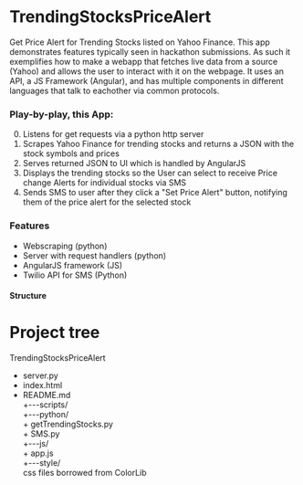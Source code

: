 # TrendingStocksPriceAlert
Get Price Alert for Trending Stocks listed on Yahoo Finance. This app demonstrates features typically seen in hackathon submissions. As such it exemplifies how to make a webapp that fetches live data from a source (Yahoo) and allows the user to interact with it on the webpage. It uses an API, a JS Framework (Angular), and has multiple components in different languages that talk to eachother via common protocols.  

### Play-by-play, this App:
0) Listens for get requests via a python http server
1) Scrapes Yahoo Finance for trending stocks and returns a JSON with the stock symbols and prices
2) Serves returned JSON to UI which is handled by AngularJS
3) Displays the trending stocks so the User can select to receive Price change Alerts for individual stocks via SMS
4) Sends SMS to user after they click a "Set Price Alert" button, notifying them of the price alert for the selected stock

### Features
* Webscraping (python)
* Server with request handlers (python)
* AngularJS framework (JS)
* Twilio API for SMS (Python)


#### Structure

# Project tree
TrendingStocksPriceAlert
+   server.py
+   index.html
+   README.md</br>
+---scripts/</br>
    +---python/</br>
        + getTrendingStocks.py</br>
        + SMS.py</br>
    +---js/</br>
        + app.js</br>
+---style/</br>
    css files borrowed from ColorLib

      
      


